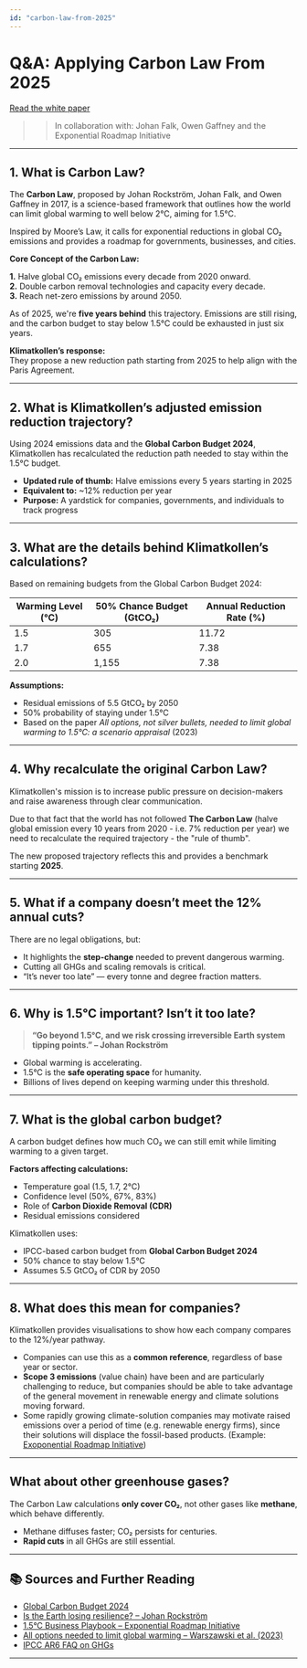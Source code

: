 ```yaml
---
id: "carbon-law-from-2025"
---
```


# Q&A: Applying Carbon Law From 2025
[Read the white paper](/reports/2025-06-19_ApplyingCarbonLawFrom2025.pdf)
>>In collaboration with: Johan Falk, Owen Gaffney and the Exponential Roadmap Initiative

---

## 1. What is Carbon Law?

The **Carbon Law**, proposed by Johan Rockström, Johan Falk, and Owen Gaffney in 2017, is a science-based framework that outlines how the world can limit global warming to well below 2°C, aiming for 1.5°C. 

Inspired by Moore’s Law, it calls for exponential reductions in global CO₂ emissions and provides a roadmap for governments, businesses, and cities.

**Core Concept of the Carbon Law:**

**1.** Halve global CO₂ emissions every decade from 2020 onward.  
**2.** Double carbon removal technologies and capacity every decade.  
**3.** Reach net-zero emissions by around 2050.   

As of 2025, we're **five years behind** this trajectory. Emissions are still rising, and the carbon budget to stay below 1.5°C could be exhausted in just six years.

**Klimatkollen’s response:**  
They propose a new reduction path starting from 2025 to help align with the Paris Agreement.

---

## 2. What is Klimatkollen’s adjusted emission reduction trajectory?

Using 2024 emissions data and the **Global Carbon Budget 2024**, Klimatkollen has recalculated the reduction path needed to stay within the 1.5°C budget.

- **Updated rule of thumb:** Halve emissions every 5 years starting in 2025  
- **Equivalent to:** ~12% reduction per year  
- **Purpose:** A yardstick for companies, governments, and individuals to track progress

---

## 3. What are the details behind Klimatkollen’s calculations?

Based on remaining budgets from the Global Carbon Budget 2024:

| Warming Level (°C) | 50% Chance Budget (GtCO₂) | Annual Reduction Rate (%) |
|--------------------|---------------------------|----------------------------|
| 1.5                | 305                       | 11.72                      |
| 1.7                | 655                       | 7.38                       |
| 2.0                | 1,155                     | 7.38                       |


**Assumptions:**
- Residual emissions of 5.5 GtCO₂ by 2050
- 50% probability of staying under 1.5°C  
- Based on the paper *All options, not silver bullets, needed to limit global warming to 1.5°C: a scenario appraisal* (2023)

---

## 4. Why recalculate the original Carbon Law?

Klimatkollen's mission is to increase public pressure on decision-makers and raise awareness through clear communication.

Due to that fact that the world has not followed **The Carbon Law** (halve global emission every 10 years from 2020 - i.e. 7% reduction per year) we need to recalculate the required trajectory - the "rule of thumb". 

The new proposed trajectory reflects this and provides a benchmark starting **2025**.

---

## 5. What if a company doesn’t meet the 12% annual cuts?

There are no legal obligations, but:

- It highlights the **step-change** needed to prevent dangerous warming.
- Cutting all GHGs and scaling removals is critical.
- “It’s never too late” — every tonne and degree fraction matters.

---

## 6. Why is 1.5°C important? Isn’t it too late?

> **“Go beyond 1.5°C, and we risk crossing irreversible Earth system tipping points.” – Johan Rockström**

- Global warming is accelerating.  
- 1.5°C is the **safe operating space** for humanity.  
- Billions of lives depend on keeping warming under this threshold.

---

## 7. What is the global carbon budget?

A carbon budget defines how much CO₂ we can still emit while limiting warming to a given target.

**Factors affecting calculations:**
- Temperature goal (1.5, 1.7, 2°C)  
- Confidence level (50%, 67%, 83%)  
- Role of **Carbon Dioxide Removal (CDR)**  
- Residual emissions considered

Klimatkollen uses:
- IPCC-based carbon budget from **Global Carbon Budget 2024**  
- 50% chance to stay below 1.5°C  
- Assumes 5.5 GtCO₂ of CDR by 2050  

---

## 8. What does this mean for companies?

Klimatkollen provides visualisations to show how each company compares to the 12%/year pathway.

- Companies can use this as a **common reference**, regardless of base year or sector. 
- **Scope 3 emissions** (value chain) have been and are particularly challenging to reduce, but companies should be able to take advantage of the general movement in renewable energy and climate solutions moving forward.  
- Some rapidly growing climate-solution companies may motivate raised emissions over a period of time (e.g. renewable energy firms), since their solutions will displace the fossil-based products. (Example: [Exoponential Roadmap Initiative](https://exponentialroadmap.org/climate-solutions-framework/))

---

## What about other greenhouse gases?

The Carbon Law calculations **only cover CO₂**, not other gases like **methane**, which behave differently.

- Methane diffuses faster; CO₂ persists for centuries.
- **Rapid cuts** in all GHGs are still essential.

---

## 📚 Sources and Further Reading

- [Global Carbon Budget 2024](https://essd.copernicus.org/articles/17/965/2025/essd-17-965-2025.pdf)  
- [Is the Earth losing resilience? – Johan Rockström](https://www.linkedin.com/pulse/earth-losing-resilience-does-matter-part-3-what-all-mean-rockstr%C3%B6m-rukge/)  
- [1.5°C Business Playbook – Exponential Roadmap Initiative](https://exponentialroadmap.org/wp-content/uploads/2022/09/1.5C-business-playbook-v2.0.pdf)  
- [All options needed to limit global warming – Warszawski et al. (2023)](https://iopscience.iop.org/article/10.1088/1748-9326/abfeec)  
- [IPCC AR6 FAQ on GHGs](https://www.ipcc.ch/report/ar6/wg1/downloads/faqs/IPCC_AR6_WGI_FAQ_Chapter_05.pdf)  

---
